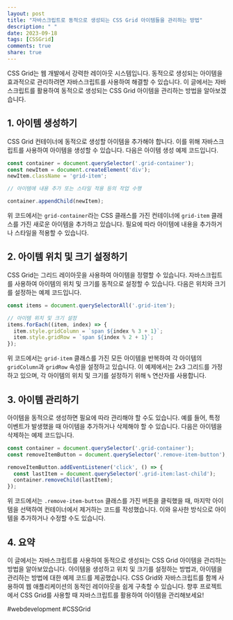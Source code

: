 ```yaml
---
layout: post
title: "자바스크립트로 동적으로 생성되는 CSS Grid 아이템들을 관리하는 방법"
description: " "
date: 2023-09-18
tags: [CSSGrid]
comments: true
share: true
---
```


CSS Grid는 웹 개발에서 강력한 레이아웃 시스템입니다. 동적으로 생성되는 아이템을 효과적으로 관리하려면 자바스크립트를 사용하여 해결할 수 있습니다. 이 글에서는 자바스크립트를 활용하여 동적으로 생성되는 CSS Grid 아이템을 관리하는 방법을 알아보겠습니다.

## 1. 아이템 생성하기

CSS Grid 컨테이너에 동적으로 생성할 아이템을 추가해야 합니다. 이를 위해 자바스크립트를 사용하여 아이템을 생성할 수 있습니다. 다음은 아이템 생성 예제 코드입니다.

```javascript
const container = document.querySelector('.grid-container');
const newItem = document.createElement('div');
newItem.className = 'grid-item';

// 아이템에 내용 추가 또는 스타일 적용 등의 작업 수행

container.appendChild(newItem);
```

위 코드에서는 `grid-container`라는 CSS 클래스를 가진 컨테이너에 `grid-item` 클래스를 가진 새로운 아이템을 추가하고 있습니다. 필요에 따라 아이템에 내용을 추가하거나 스타일을 적용할 수 있습니다.

## 2. 아이템 위치 및 크기 설정하기

CSS Grid는 그리드 레이아웃을 사용하여 아이템을 정렬할 수 있습니다. 자바스크립트를 사용하여 아이템의 위치 및 크기를 동적으로 설정할 수 있습니다. 다음은 위치와 크기를 설정하는 예제 코드입니다.

```javascript
const items = document.querySelectorAll('.grid-item');

// 아이템 위치 및 크기 설정
items.forEach((item, index) => {
  item.style.gridColumn = `span ${index % 3 + 1}`;
  item.style.gridRow = `span ${index % 2 + 1}`;
});
```

위 코드에서는 `grid-item` 클래스를 가진 모든 아이템을 반복하여 각 아이템의 `gridColumn`과 `gridRow` 속성을 설정하고 있습니다. 이 예제에서는 2x3 그리드를 가정하고 있으며, 각 아이템의 위치 및 크기를 설정하기 위해 `%` 연산자를 사용합니다.

## 3. 아이템 관리하기

아이템을 동적으로 생성하면 필요에 따라 관리해야 할 수도 있습니다. 예를 들어, 특정 이벤트가 발생했을 때 아이템을 추가하거나 삭제해야 할 수 있습니다. 다음은 아이템을 삭제하는 예제 코드입니다.

```javascript
const container = document.querySelector('.grid-container');
const removeItemButton = document.querySelector('.remove-item-button');

removeItemButton.addEventListener('click', () => {
  const lastItem = document.querySelector('.grid-item:last-child');
  container.removeChild(lastItem);
});
```

위 코드에서는 `.remove-item-button` 클래스를 가진 버튼을 클릭했을 때, 마지막 아이템을 선택하여 컨테이너에서 제거하는 코드를 작성했습니다. 이와 유사한 방식으로 아이템을 추가하거나 수정할 수도 있습니다.

## 4. 요약

이 글에서는 자바스크립트를 사용하여 동적으로 생성되는 CSS Grid 아이템을 관리하는 방법을 알아보았습니다. 아이템을 생성하고 위치 및 크기를 설정하는 방법과, 아이템을 관리하는 방법에 대한 예제 코드를 제공했습니다. CSS Grid와 자바스크립트를 함께 사용하여 웹 애플리케이션의 동적인 레이아웃을 쉽게 구축할 수 있습니다. 향후 프로젝트에서 CSS Grid를 사용할 때 자바스크립트를 활용하여 아이템을 관리해보세요!

#webdevelopment #CSSGrid